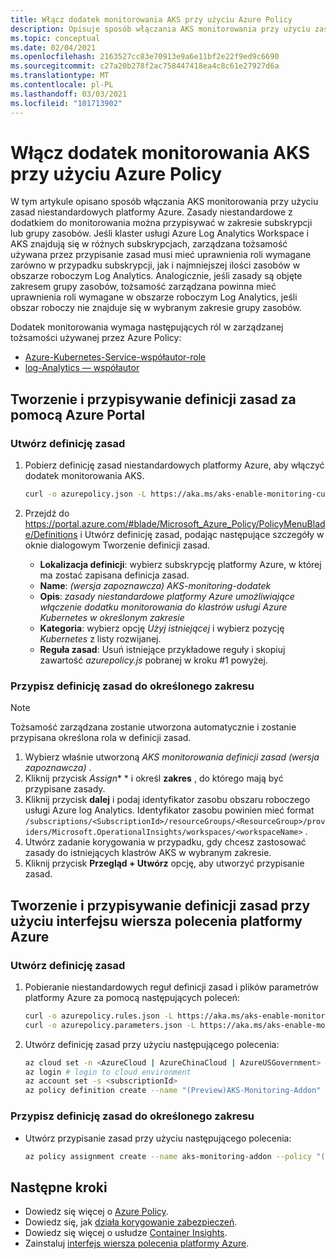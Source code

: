 ```yaml
---
title: Włącz dodatek monitorowania AKS przy użyciu Azure Policy
description: Opisuje sposób włączania AKS monitorowania przy użyciu zasad niestandardowych platformy Azure.
ms.topic: conceptual
ms.date: 02/04/2021
ms.openlocfilehash: 2163527cc83e70913e9a6e11bf2e22f9ed9c6690
ms.sourcegitcommit: c27a20b278f2ac758447418ea4c8c61e27927d6a
ms.translationtype: MT
ms.contentlocale: pl-PL
ms.lasthandoff: 03/03/2021
ms.locfileid: "101713902"
---
```

# <a name="enable-aks-monitoring-addon-using-azure-policy"></a>Włącz dodatek monitorowania AKS przy użyciu Azure Policy
W tym artykule opisano sposób włączania AKS monitorowania przy użyciu zasad niestandardowych platformy Azure. Zasady niestandardowe z dodatkiem do monitorowania można przypisywać w zakresie subskrypcji lub grupy zasobów. Jeśli klaster usługi Azure Log Analytics Workspace i AKS znajdują się w różnych subskrypcjach, zarządzana tożsamość używana przez przypisanie zasad musi mieć uprawnienia roli wymagane zarówno w przypadku subskrypcji, jak i najmniejszej ilości zasobów w obszarze roboczym Log Analytics. Analogicznie, jeśli zasady są objęte zakresem grupy zasobów, tożsamość zarządzana powinna mieć uprawnienia roli wymagane w obszarze roboczym Log Analytics, jeśli obszar roboczy nie znajduje się w wybranym zakresie grupy zasobów.

Dodatek monitorowania wymaga następujących ról w zarządzanej tożsamości używanej przez Azure Policy:

 - [Azure-Kubernetes-Service-współautor-role](../../role-based-access-control/built-in-roles.md#azure-kubernetes-service-contributor-role)
 - [log-Analytics — współautor](../../role-based-access-control/built-in-roles.md#log-analytics-contributor)

## <a name="create-and-assign-policy-definition-using-azure-portal"></a>Tworzenie i przypisywanie definicji zasad za pomocą Azure Portal

### <a name="create-policy-definition"></a>Utwórz definicję zasad

1. Pobierz definicję zasad niestandardowych platformy Azure, aby włączyć dodatek monitorowania AKS.
 
    ``` sh
    curl -o azurepolicy.json -L https://aka.ms/aks-enable-monitoring-custom-policy
    ```

3. Przejdź do https://portal.azure.com/#blade/Microsoft_Azure_Policy/PolicyMenuBlade/Definitions i Utwórz definicję zasad, podając następujące szczegóły w oknie dialogowym Tworzenie definicji zasad.
 
    - **Lokalizacja definicji**: wybierz subskrypcję platformy Azure, w której ma zostać zapisana definicja zasad.
    - **Name**: *(wersja zapoznawcza) AKS-monitoring-dodatek*
    - **Opis**: *zasady niestandardowe platformy Azure umożliwiające włączenie dodatku monitorowania do klastrów usługi Azure Kubernetes w określonym zakresie*
    - **Kategoria**: wybierz opcję *Użyj istniejącej* i wybierz pozycję *Kubernetes* z listy rozwijanej.
    - **Reguła zasad**: Usuń istniejące przykładowe reguły i skopiuj zawartość *azurepolicy.js* pobranej w kroku #1 powyżej.

### <a name="assign-policy-definition-to-specified-scope"></a>Przypisz definicję zasad do określonego zakresu

> [!NOTE]
>  Tożsamość zarządzana zostanie utworzona automatycznie i zostanie przypisana określona rola w definicji zasad.

1. Wybierz właśnie utworzoną *AKS monitorowania definicji zasad (wersja zapoznawcza)* .
4. Kliknij przycisk *Assign** * i określ **zakres** , do którego mają być przypisane zasady. 
5. Kliknij przycisk **dalej** i podaj identyfikator zasobu obszaru roboczego usługi Azure log Analytics. Identyfikator zasobu powinien mieć format `/subscriptions/<SubscriptionId>/resourceGroups/<ResourceGroup>/providers/Microsoft.OperationalInsights/workspaces/<workspaceName>` .
6. Utwórz zadanie korygowania w przypadku, gdy chcesz zastosować zasady do istniejących klastrów AKS w wybranym zakresie.
7. Kliknij przycisk **Przegląd + Utwórz** opcję, aby utworzyć przypisanie zasad.
   
## <a name="create-and-assign-policy-definition-using-azure-cli"></a>Tworzenie i przypisywanie definicji zasad przy użyciu interfejsu wiersza polecenia platformy Azure

### <a name="create-policy-definition"></a>Utwórz definicję zasad

1. Pobieranie niestandardowych reguł definicji zasad i plików parametrów platformy Azure za pomocą następujących poleceń:

    ``` sh
    curl -o azurepolicy.rules.json -L https://aka.ms/aks-enable-monitoring-custom-policy-rules
    curl -o azurepolicy.parameters.json -L https://aka.ms/aks-enable-monitoring-custom-policy-parameters
    ```

2. Utwórz definicję zasad przy użyciu następującego polecenia:

    ``` sh
    az cloud set -n <AzureCloud | AzureChinaCloud | AzureUSGovernment> # set the Azure cloud
    az login # login to cloud environment 
    az account set -s <subscriptionId>
    az policy definition create --name "(Preview)AKS-Monitoring-Addon" --display-name "(Preview)AKS-Monitoring-Addon" --mode Indexed --metadata version=1.0.0 category=Kubernetes --rules azurepolicy.rules.json --params azurepolicy.parameters.json
    ```

### <a name="assign-policy-definition-to-specified-scope"></a>Przypisz definicję zasad do określonego zakresu

- Utwórz przypisanie zasad przy użyciu następującego polecenia:

    ``` sh
    az policy assignment create --name aks-monitoring-addon --policy "(Preview)AKS-Monitoring-Addon" --assign-identity --identity-scope /subscriptions/<subscriptionId> --role Contributor --scope /subscriptions/<subscriptionId> --location <locatio> --role Contributor --scope /subscriptions/<subscriptionId> -p "{ \"workspaceResourceId\": { \"value\":  \"/subscriptions/<subscriptionId>/resourcegroups/<resourceGroupName>/providers/microsoft.operationalinsights/workspaces/<workspaceName>\" } }"
    ```

## <a name="next-steps"></a>Następne kroki

- Dowiedz się więcej o [Azure Policy](../../governance/policy/overview.md).
- Dowiedz się, jak [działa korygowanie zabezpieczeń](../../governance/policy/how-to/remediate-resources.md#how-remediation-security-works).
- Dowiedz się więcej o usłudze [Container Insights](./container-insights-overview.md).
- Zainstaluj [interfejs wiersza polecenia platformy Azure](/cli/azure/install-azure-cli).